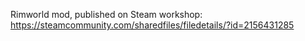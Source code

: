 Rimworld mod, published on Steam workshop: https://steamcommunity.com/sharedfiles/filedetails/?id=2156431285